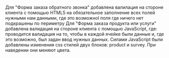 Для "Форма заказа обратного звонка" добавлена валилация на стороне клиента с помощью HTML5 на обязательное заполнение всех полей нужными нам данными, где это возможноl поля где ничего нет подкрашены по периметру
Для "Форма заказа продукта или услуги" добавлена валидация на стороне клиента с помощью JavaScript, где: проводится валидация на то, чтобы в каждой ячейке были данные и, где это возможно, был задан ввод нужных данных.
Силами JavaScript были добавлены изменения css стилей двух блоков: product и survey. При наведении они меняют цвета.
